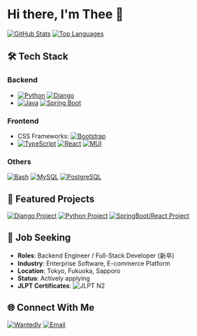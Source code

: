 # Hi there, I'm Thee 👋

[![GitHub Stats](https://github-readme-stats-rho-three-33.vercel.app/api?cache_bust=1757122570&username=Thee5176&show_icons=true&theme=vue)](https://github.com/anuraghazra/github-readme-stats)
[![Top Languages](https://github-readme-stats-rho-three-33.vercel.app/api/top-langs/?cache_bust=1757122570&username=Thee5176&layout=compact&theme=vue)](https://github.com/anuraghazra/github-readme-stats)

## 🛠️ Tech Stack
### Backend
- [![Python](https://img.shields.io/badge/Python-3776AB?logo=python&logoColor=white)](https://github.com/topics/python) [![Django](https://img.shields.io/badge/Django-092E20?logo=django&logoColor=white)](https://github.com/topics/django)
- [![Java](https://img.shields.io/badge/Java-007396?logo=java&logoColor=white)](https://github.com/topics/java) [![Spring Boot](https://img.shields.io/badge/Spring_Boot-6DB33F?logo=spring-boot&logoColor=white)](https://github.com/topics/spring-boot)

### Frontend
- CSS Frameworks: [![Bootstrap](https://img.shields.io/badge/Bootstrap-7952B3?logo=bootstrap&logoColor=white)](https://github.com/topics/bootstrap)
- [![TypeScript](https://img.shields.io/badge/TypeScript-3178C6?logo=typescript&logoColor=white)](https://github.com/topics/typescript) [![React](https://img.shields.io/badge/React-61DAFB?logo=react&logoColor=black)](https://github.com/topics/react) [![MUI](https://img.shields.io/badge/MUI-007FFF?logo=mui&logoColor=white)](https://github.com/topics/material-ui)

### Others
<!-- Kafka(currently learnning) -->
[![Bash](https://img.shields.io/badge/Bash-4EAA25?logo=gnubash&logoColor=white)](https://github.com/topics/bash)
[![MySQL](https://img.shields.io/badge/MySQL-4479A1?logo=mysql&logoColor=white)](https://github.com/topics/mysql)
[![PostgreSQL](https://img.shields.io/badge/PostgreSQL-4169E1?logo=postgresql&logoColor=white)](https://github.com/topics/postgresql)

## 🌟 Featured Projects
[![Django Project](https://github-readme-stats-rho-three-33.vercel.app/api/pin/?cache_bust=1757122570&username=Thee5176&repo=Django_FastReckon&theme=vue)](https://github.com/Thee5176/Django_FastReckon)
[![Python Project](https://github-readme-stats-rho-three-33.vercel.app/api/pin/?cache_bust=1757122570&username=Thee5176&repo=Clipboard_To_Anki&theme=vue)](https://github.com/Thee5176/Clipboard_To_Anki)
[![SpringBoot/React Project](https://github-readme-stats-rho-three-33.vercel.app/api/pin/?cache_bust=1757122570&username=Thee5176&repo=Accounting_CQRS_Project&theme=vue)](https://github.com/Thee5176/Accounting_CQRS_Project)

## 🎯 Job Seeking
- **Roles**: Backend Engineer / Full-Stack Developer (新卒)
- **Industry**: Enterprise Software, E-commerce Platform
- **Location**: Tokyo, Fukuoka, Sapporo
- **Status**: Actively applying
- **JLPT Certificates**: ![JLPT N2](https://img.shields.io/badge/JLPT-N2-green)

## 🌐 Connect With Me
[![Wantedly](https://img.shields.io/badge/Wantedly-00B4FF?logo=wantedly&logoColor=white)](https://www.wantedly.com/id/Thee5176)
[![Email](https://img.shields.io/badge/Email-EA4335?logo=gmail)](mailto:dev.thee5176@gmail.com)
